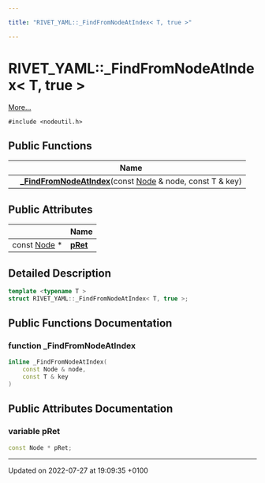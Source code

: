 ```yaml
---

title: "RIVET_YAML::_FindFromNodeAtIndex< T, true >"

---
```


# RIVET_YAML::_FindFromNodeAtIndex< T, true >



 [More...](#detailed-description)


`#include <nodeutil.h>`

## Public Functions

|                | Name           |
| -------------- | -------------- |
| | **[_FindFromNodeAtIndex](http://example.org/classes/structrivet__yaml_1_1__findfromnodeatindex_3_01t_00_01true_01_4/#function--findfromnodeatindex)**(const <a href="http://example.org/classes/classrivet__yaml_1_1node/">Node</a> & node, const T & key) |

## Public Attributes

|                | Name           |
| -------------- | -------------- |
| const <a href="http://example.org/classes/classrivet__yaml_1_1node/">Node</a> * | **[pRet](http://example.org/classes/structrivet__yaml_1_1__findfromnodeatindex_3_01t_00_01true_01_4/#variable-pret)**  |

## Detailed Description

```cpp
template <typename T >
struct RIVET_YAML::_FindFromNodeAtIndex< T, true >;
```

## Public Functions Documentation

### function _FindFromNodeAtIndex

```cpp
inline _FindFromNodeAtIndex(
    const Node & node,
    const T & key
)
```


## Public Attributes Documentation

### variable pRet

```cpp
const Node * pRet;
```


-------------------------------

Updated on 2022-07-27 at 19:09:35 +0100